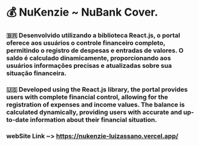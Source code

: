 # 💰 NuKenzie ~ NuBank Cover.

### 🇧🇷 Desenvolvido utilizando a biblioteca React.js, o portal oferece aos usuários o controle financeiro completo, permitindo o registro de despesas e entradas de valores. O saldo é calculado dinamicamente, proporcionando aos usuários informações precisas e atualizadas sobre sua situação financeira.

### 🇺🇸 Developed using the React.js library, the portal provides users with complete financial control, allowing for the registration of expenses and income values. The balance is calculated dynamically, providing users with accurate and up-to-date information about their financial situation.

### webSite Link ~> https://nukenzie-luizassano.vercel.app/
